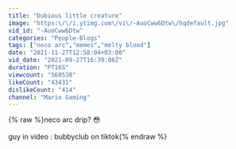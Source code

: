 ```yaml
---
title: "Dubious little creature"
image: "https:\/\/i.ytimg.com\/vi\/-AuoCww6Dtw\/hqdefault.jpg"
vid_id: "-AuoCww6Dtw"
categories: "People-Blogs"
tags: ["neco arc","memes","melty blood"]
date: "2021-11-27T12:58:04+03:00"
vid_date: "2021-09-27T16:39:06Z"
duration: "PT16S"
viewcount: "560538"
likeCount: "43431"
dislikeCount: "414"
channel: "Mario Gaming"
---
```

{% raw %}neco arc drip? 😳<br /><br />guy in video : bubbyclub on tiktok{% endraw %}
